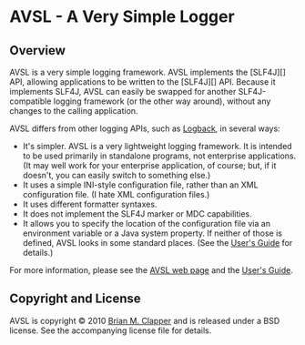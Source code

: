 AVSL - A Very Simple Logger
===========================

## Overview

AVSL is a very simple logging framework. AVSL implements the [SLF4J][] API,
allowing applications to be written to the [SLF4J][] API. Because it
implements SLF4J, AVSL can easily be swapped for another SLF4J-compatible
logging framework (or the other way around), without any changes to the
calling application.

AVSL differs from other logging APIs, such as [Logback][], in several ways:

* It's simpler. AVSL is a very lightweight logging framework. It is
  intended to be used primarily in standalone programs, not enterprise
  applications. (It may well work for your enterprise application, of course;
  but, if it doesn't, you can easily switch to something else.)
* It uses a simple INI-style configuration file, rather than an XML
  configuration file. (I hate XML configuration files.)
* It uses different formatter syntaxes.
* It does not implement the SLF4J marker or MDC capabilities.
* It allows you to specify the location of the configuration file via an
  environment variable or a Java system property. If neither of those is
  defined, AVSL looks in some standard places. (See the [User's Guide][]
  for details.)

For more information, please see the [AVSL web page][] and the
[User's Guide][].

## Copyright and License

AVSL is copyright &copy; 2010 [Brian M. Clapper][] and is released under
a BSD license. See the accompanying license file for details.

[Logback]: http://logback.qos.ch/
[Scala]: http://www.scala-lang.org/
[Lift]: http://liftweb.net/
[AVSL web page]: http://bmc.github.com/avsl/
[User's Guide]: http://bmc.github.com/avsl/users-guide.html
[Brian M. Clapper]: mailto:bmc@clapper.org
